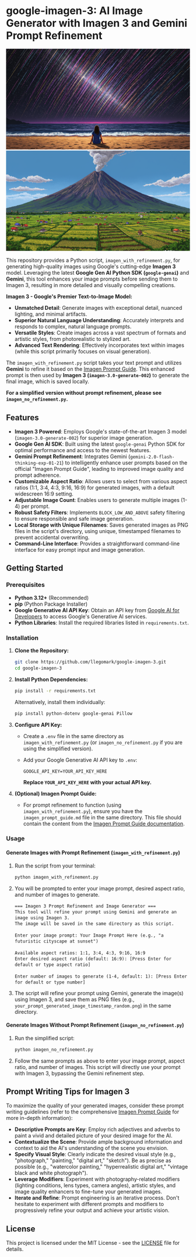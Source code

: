 # google-imagen-3: AI Image Generator with Imagen 3 and Gemini Prompt Refinement

[![Google Imagen 3](/images/a_person_setting_on_the_beach_watching_meteors_pix_generated_image.png)](https://github.com/llegomark/google-imagen-3)
[![Google Imagen 3](/images/mayon_volcano_pixel_art_generated_image.png_20250213_034953_310585.png)](https://github.com/llegomark/google-imagen-3)

This repository provides a Python script, `imagen_with_refinement.py`, for generating high-quality images using Google's cutting-edge **Imagen 3** model.  Leveraging the latest **Google Gen AI Python SDK (`google-genai`)** and **Gemini**, this tool enhances your image prompts before sending them to Imagen 3, resulting in more detailed and visually compelling creations.

**Imagen 3 - Google's Premier Text-to-Image Model:**

*   **Unmatched Detail**: Generate images with exceptional detail, nuanced lighting, and minimal artifacts.
*   **Superior Natural Language Understanding**:  Accurately interprets and responds to complex, natural language prompts.
*   **Versatile Styles**: Create images across a vast spectrum of formats and artistic styles, from photorealistic to stylized art.
*   **Advanced Text Rendering**:  Effectively incorporates text within images (while this script primarily focuses on visual generation).

The `imagen_with_refinement.py` script takes your text prompt and utilizes **Gemini** to refine it based on the [Imagen Prompt Guide](https://ai.google.dev/gemini-api/docs/imagen-prompt-guide). This enhanced prompt is then used by **Imagen 3 (`imagen-3.0-generate-002`)** to generate the final image, which is saved locally.

**For a simplified version without prompt refinement, please see `imagen_no_refinement.py`.**

## Features

*   **Imagen 3 Powered**: Employs Google's state-of-the-art Imagen 3 model (`imagen-3.0-generate-002`) for superior image generation.
*   **Google Gen AI SDK**: Built using the latest `google-genai` Python SDK for optimal performance and access to the newest features.
*   **Gemini Prompt Refinement**: Integrates Gemini (`gemini-2.0-flash-thinking-exp-01-21`) to intelligently enhance user prompts based on the official "Imagen Prompt Guide", leading to improved image quality and prompt adherence.
*   **Customizable Aspect Ratio**: Allows users to select from various aspect ratios (1:1, 3:4, 4:3, 9:16, 16:9) for generated images, with a default widescreen 16:9 setting.
*   **Adjustable Image Count**: Enables users to generate multiple images (1-4) per prompt.
*   **Robust Safety Filters**: Implements `BLOCK_LOW_AND_ABOVE` safety filtering to ensure responsible and safe image generation.
*   **Local Storage with Unique Filenames**: Saves generated images as PNG files in the script's directory, using unique, timestamped filenames to prevent accidental overwriting.
*   **Command-Line Interface**: Provides a straightforward command-line interface for easy prompt input and image generation.

## Getting Started

### Prerequisites

*   **Python 3.12+** (Recommended)
*   **pip** (Python Package Installer)
*   **Google Generative AI API Key**: Obtain an API key from [Google AI for Developers](https://aistudio.google.com/app/u/0/apikey) to access Google's Generative AI services.
*   **Python Libraries**: Install the required libraries listed in `requirements.txt`.

### Installation

1.  **Clone the Repository:**

    ```bash
    git clone https://github.com/llegomark/google-imagen-3.git
    cd google-imagen-3
    ```

2.  **Install Python Dependencies:**

    ```bash
    pip install -r requirements.txt
    ```

    Alternatively, install them individually:

    ```bash
    pip install python-dotenv google-genai Pillow
    ```

3.  **Configure API Key:**

    *   Create a `.env` file in the same directory as `imagen_with_refinement.py` (or `imagen_no_refinement.py` if you are using the simplified version).
    *   Add your Google Generative AI API key to `.env`:

        ```env
        GOOGLE_API_KEY=YOUR_API_KEY_HERE
        ```

        **Replace `YOUR_API_KEY_HERE` with your actual API key.**

4.  **(Optional) Imagen Prompt Guide:**
    *   For prompt refinement to function (using `imagen_with_refinement.py`), ensure you have the `imagen_prompt_guide.md` file in the same directory. This file should contain the content from the [Imagen Prompt Guide documentation](https://ai.google.dev/gemini-api/docs/imagen-prompt-guide).

### Usage

#### Generate Images with Prompt Refinement (`imagen_with_refinement.py`)

1.  Run the script from your terminal:

    ```bash
    python imagen_with_refinement.py
    ```

2.  You will be prompted to enter your image prompt, desired aspect ratio, and number of images to generate.

    ```
    === Imagen 3 Prompt Refinement and Image Generator ===
    This tool will refine your prompt using Gemini and generate an image using Imagen 3.
    The image will be saved in the same directory as this script.

    Enter your image prompt: Your Image Prompt Here (e.g., "a futuristic cityscape at sunset")

    Available aspect ratios: 1:1, 3:4, 4:3, 9:16, 16:9
    Enter desired aspect ratio (default: 16:9): [Press Enter for default or type aspect ratio]

    Enter number of images to generate (1-4, default: 1): [Press Enter for default or type number]
    ```

3.  The script will refine your prompt using Gemini, generate the image(s) using Imagen 3, and save them as PNG files (e.g., `your_prompt_generated_image_timestamp_random.png`) in the same directory.

#### Generate Images Without Prompt Refinement (`imagen_no_refinement.py`)

1.  Run the simplified script:

    ```bash
    python imagen_no_refinement.py
    ```

2.  Follow the same prompts as above to enter your image prompt, aspect ratio, and number of images. This script will directly use your prompt with Imagen 3, bypassing the Gemini refinement step.

## Prompt Writing Tips for Imagen 3

To maximize the quality of your generated images, consider these prompt writing guidelines (refer to the comprehensive [Imagen Prompt Guide](https://ai.google.dev/gemini-api/docs/imagen-prompt-guide) for more in-depth information):

*   **Descriptive Prompts are Key**: Employ rich adjectives and adverbs to paint a vivid and detailed picture of your desired image for the AI.
*   **Contextualize the Scene**: Provide ample background information and context to aid the AI's understanding of the scene you envision.
*   **Specify Visual Style**: Clearly indicate the desired visual style (e.g., "photograph," "painting," "digital art," "sketch"). Be as precise as possible (e.g., "watercolor painting," "hyperrealistic digital art," "vintage black and white photograph").
*   **Leverage Modifiers**: Experiment with photography-related modifiers (lighting conditions, lens types, camera angles), artistic styles, and image quality enhancers to fine-tune your generated images.
*   **Iterate and Refine**: Prompt engineering is an iterative process. Don't hesitate to experiment with different prompts and modifiers to progressively refine your output and achieve your artistic vision.

## License

This project is licensed under the MIT License - see the [LICENSE](LICENSE) file for details.